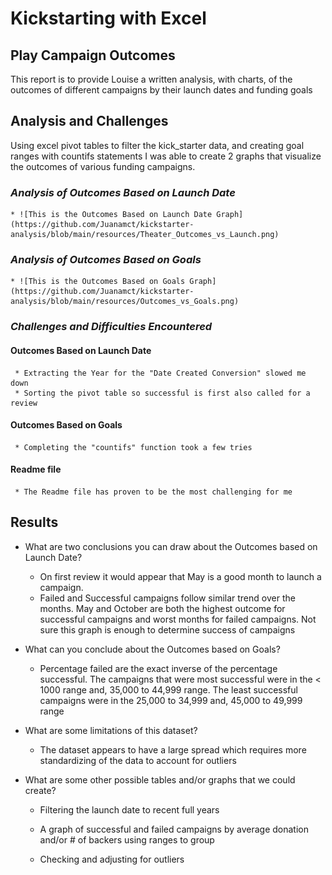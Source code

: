 # **Kickstarting with Excel**

## **Play Campaign Outcomes**

This report is to provide Louise a written analysis, with charts, of the outcomes of different campaigns by their launch dates and funding goals

## **Analysis and Challenges**

Using excel pivot tables to filter the kick_starter data, and creating goal ranges with countifs statements I was able to create 2 graphs that visualize the outcomes of various funding campaigns.

### *Analysis of Outcomes Based on Launch Date*

    * ![This is the Outcomes Based on Launch Date Graph](https://github.com/Juanamct/kickstarter-analysis/blob/main/resources/Theater_Outcomes_vs_Launch.png)  

### *Analysis of Outcomes Based on Goals*

    * ![This is the Outcomes Based on Goals Graph](https://github.com/Juanamct/kickstarter-analysis/blob/main/resources/Outcomes_vs_Goals.png)

### *Challenges and Difficulties Encountered*

#### Outcomes Based on Launch Date

     * Extracting the Year for the "Date Created Conversion" slowed me down
     * Sorting the pivot table so successful is first also called for a review

#### Outcomes Based on Goals

     * Completing the "countifs" function took a few tries

#### Readme file

     * The Readme file has proven to be the most challenging for me

## **Results**

- What are two conclusions you can draw about the Outcomes based on Launch Date?

  * On first review it would appear that May is a good month to launch a campaign.
  * Failed and Successful campaigns follow similar trend over the months.  May and October are both the highest outcome for successful campaigns and worst months for failed campaigns.  Not sure this graph is enough to determine success of campaigns 

- What can you conclude about the Outcomes based on Goals?

  * Percentage failed are the exact inverse of the percentage successful.  The campaigns that were most successful were in the < 1000 range and, 35,000 to 44,999 range.  The least successful campaigns were in the 25,000 to 34,999 and, 45,000 to 49,999 range

- What are some limitations of this dataset?

  * The dataset appears to have a large spread which requires more standardizing of the data to account for outliers

- What are some other possible tables and/or graphs that we could create?

  * Filtering the launch date to recent full years

  * A graph of successful and failed campaigns by average donation and/or # of backers using ranges to group

  * Checking and adjusting for outliers
